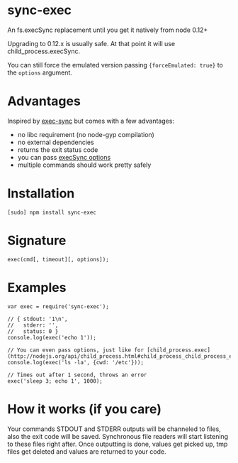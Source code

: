 sync-exec
=========

An fs.execSync replacement until you get it natively from node 0.12+

Upgrading to 0.12.x is usually safe. At that point it will use child_process.execSync.

You can still force the emulated version passing `{forceEmulated: true}` to the `options` argument.

# Advantages
Inspired by [exec-sync](https://www.npmjs.org/package/exec-sync) but comes with a few advantages:
- no libc requirement (no node-gyp compilation)
- no external dependencies
- returns the exit status code
- you can pass [execSync options](http://nodejs.org/api/child_process.html#child_process_child_process_execsync_command_options)
- multiple commands should work pretty safely

# Installation
    [sudo] npm install sync-exec

# Signature
    exec(cmd[, timeout][, options]);

# Examples
    var exec = require('sync-exec');

    // { stdout: '1\n',
    //   stderr: '',
    //   status: 0 }
    console.log(exec('echo 1'));

    // You can even pass options, just like for [child_process.exec](http://nodejs.org/api/child_process.html#child_process_child_process_exec_command_options_callback)
    console.log(exec('ls -la', {cwd: '/etc'}));

    // Times out after 1 second, throws an error
    exec('sleep 3; echo 1', 1000);

# How it works (if you care)
Your commands STDOUT and STDERR outputs will be channeled to files, also the exit code will be saved. Synchronous file readers will start listening to these files right after. Once outputting is done, values get picked up, tmp files get deleted and values are returned to your code.
